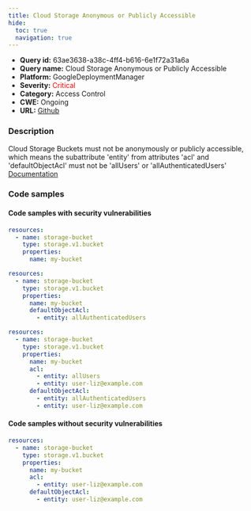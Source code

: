 ```yaml
---
title: Cloud Storage Anonymous or Publicly Accessible
hide:
  toc: true
  navigation: true
---
```


<style>
  .highlight .hll {
    background-color: #ff171742;
  }
  .md-content {
    max-width: 1100px;
    margin: 0 auto;
  }
</style>

-   **Query id:** 63ae3638-a38c-4ff4-b616-6e1f72a31a6a
-   **Query name:** Cloud Storage Anonymous or Publicly Accessible
-   **Platform:** GoogleDeploymentManager
-   **Severity:** <span style="color:#ff0000">Critical</span>
-   **Category:** Access Control
-   **CWE:** Ongoing
-   **URL:** [Github](https://github.com/Checkmarx/kics/tree/master/assets/queries/googleDeploymentManager/gcp/cloud_storage_anonymous_or_publicly_accessible)

### Description
Cloud Storage Buckets must not be anonymously or publicly accessible, which means the subattribute 'entity' from attributes 'acl' and 'defaultObjectAcl' must not be 'allUsers' or 'allAuthenticatedUsers'<br>
[Documentation](https://cloud.google.com/storage/docs/json_api/v1/buckets)

### Code samples
#### Code samples with security vulnerabilities
```yaml title="Positive test num. 1 - yaml file" hl_lines="4"
resources:
  - name: storage-bucket
    type: storage.v1.bucket
    properties:
      name: my-bucket

```
```yaml title="Positive test num. 2 - yaml file" hl_lines="4 7"
resources:
  - name: storage-bucket
    type: storage.v1.bucket
    properties:
      name: my-bucket
      defaultObjectAcl:
        - entity: allAuthenticatedUsers

```
```yaml title="Positive test num. 3 - yaml file" hl_lines="10 7"
resources:
  - name: storage-bucket
    type: storage.v1.bucket
    properties:
      name: my-bucket
      acl:
        - entity: allUsers
        - entity: user-liz@example.com
      defaultObjectAcl:
        - entity: allAuthenticatedUsers
        - entity: user-liz@example.com

```


#### Code samples without security vulnerabilities
```yaml title="Negative test num. 1 - yaml file"
resources:
  - name: storage-bucket
    type: storage.v1.bucket
    properties:
      name: my-bucket
      acl:
        - entity: user-liz@example.com
      defaultObjectAcl:
        - entity: user-liz@example.com

```
